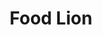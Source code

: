 ---
title: "Food Lion"
url: /charlotte/food-lion-mount-holly-huntersville-road/
shop: supermarket
---